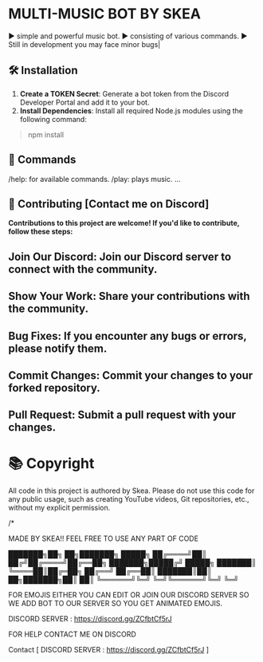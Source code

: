 #  MULTI-MUSIC BOT BY SKEA 
▶️ simple and powerful music bot.
▶️ consisting of various commands.
▶️ Still in development you may face minor bugs|


## 🛠️ Installation

1. **Create a TOKEN Secret**: Generate a bot token from the Discord Developer Portal and add it to your bot.
2. **Install Dependencies**: Install all required Node.js modules using the following command:
> npm install

## 📜 Commands
/help: for available commands.
/play: plays music.
...

## 🤝 Contributing [Contact me on Discord]

**Contributions to this project are welcome! If you'd like to contribute, follow these steps:**

## Join Our Discord: Join our Discord server to connect with the community.
## Show Your Work: Share your contributions with the community.
## Bug Fixes: If you encounter any bugs or errors, please notify them.
## Commit Changes: Commit your changes to your forked repository.
## Pull Request: Submit a pull request with your changes.

# 📚 Copyright 

All code in this project is authored by Skea. Please do not use this code for any public usage, such as creating YouTube videos, Git repositories, etc., without my explicit permission.

/*

MADE BY SKEA!! FEEL FREE TO USE ANY PART OF CODE

███████╗██╗  ██╗███████╗ █████╗ 
██╔════╝██║ ██╔╝██╔════╝██╔══██╗
███████╗█████╔╝ █████╗  ███████║
╚════██║██╔═██╗ ██╔══╝  ██╔══██║
███████║██║  ██╗███████╗██║  ██║
╚══════╝╚═╝  ╚═╝╚══════╝╚═╝  ╚═╝
                                
FOR EMOJIS EITHER YOU CAN EDIT OR JOIN OUR DISCORD SERVER SO WE ADD BOT TO OUR SERVER SO YOU GET ANIMATED EMOJIS.

DISCORD SERVER : https://discord.gg/ZCfbtCf5rJ

FOR HELP CONTACT ME ON DISCORD

Contact [ DISCORD SERVER : https://discord.gg/ZCfbtCf5rJ ]
